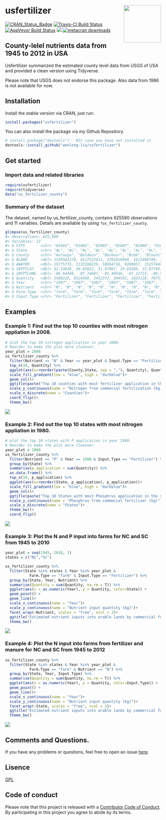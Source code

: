 
# usfertilizer <img src="https://raw.githubusercontent.com/wenlong-liu/usfertilizer_sticker/master/usfertilizer.png" align="right" height = "120"/>

[![CRAN\_Status\_Badge](http://www.r-pkg.org/badges/version/usfertilizer)](https://cran.r-project.org/package=usfertilizer)
[![Travis-CI Build
Status](https://travis-ci.org/wenlong-liu/usfertilizer.svg?branch=master)](https://travis-ci.org/wenlong-liu/usfertilizer)
[![AppVeyor Build
Status](https://ci.appveyor.com/api/projects/status/github/wenlong-liu/usfertilizer?branch=master&svg=true)](https://ci.appveyor.com/project/wenlong-liu/usfertilizer)
[![](https://cranlogs.r-pkg.org/badges/usfertilizer)](https://cran.r-project.org/package=usfertilizer)
[![metacran
downloads](http://cranlogs.r-pkg.org/badges/grand-total/usfertilizer?color=ff69b4)](https://cran.r-project.org/package=usfertilizer)

## County-lelel nutrients data from 1945 to 2012 in USA

Usfertilizer summarized the estimated county level data from USGS of USA
and provided a clean version using Tidyverse.

Please note that USGS does not endorse this package. Also data from 1986
is not available for now.

## Installation

Install the stable version via CRAN, just run:

``` r
install.packages("usfertilizer")
```

You can also install the package via my Github Repository.

``` r
# install.package("devtools")   #In case you have not installed it.
devtools::install_github("wenlong-liu/usfertilizer")
```

## Get started

### Import data and related libraries

``` r
require(usfertilizer)
require(tidyverse)
data("us_fertilizer_county")
```

### Summary of the dataset

The dataset, named by us\_fertilizer\_county, contains 625580
observations and 11 variables. Details are available by using
`?us_fertilizer_county`.

``` r
glimpse(us_fertilizer_county)
#> Observations: 625,580
#> Variables: 12
#> $ FIPS       <chr> "01001", "01003", "01005", "01007", "01009", "01011...
#> $ State      <chr> "AL", "AL", "AL", "AL", "AL", "AL", "AL", "AL", "AL...
#> $ County     <chr> "Autauga", "Baldwin", "Barbour", "Bibb", "Blount", ...
#> $ ALAND      <dbl> 1539582278, 4117521611, 2291818968, 1612480789, 166...
#> $ AWATER     <dbl> 25775735, 1133190229, 50864716, 9289057, 15157440, ...
#> $ INTPTLAT   <dbl> 32.53638, 30.65922, 31.87067, 33.01589, 33.97745, 3...
#> $ INTPTLONG  <dbl> -86.64449, -87.74607, -85.40546, -87.12715, -86.567...
#> $ Quantity   <dbl> 1580225, 6524369, 2412372, 304592, 1825118, 767573,...
#> $ Year       <chr> "1987", "1987", "1987", "1987", "1987", "1987", "19...
#> $ Nutrient   <chr> "N", "N", "N", "N", "N", "N", "N", "N", "N", "N", "...
#> $ Farm.Type  <chr> "farm", "farm", "farm", "farm", "farm", "farm", "fa...
#> $ Input.Type <chr> "Fertilizer", "Fertilizer", "Fertilizer", "Fertiliz...
```

## Examples

### Example 1: Find out the top 10 counties with most nitrogen appliation in 2008.

``` r
# plot the top 10 nitrogen application in year 2008.
# Reorder to make the plot more cleanner.
year_plot = 2008
us_fertilizer_county %>%
  filter(Nutrient == "N" & Year == year_plot & Input.Type == "Fertilizer" ) %>%
  top_n(10, Quantity) %>%
  ggplot(aes(x=reorder(paste(County,State, sep = ","), Quantity), Quantity, fill = Quantity))+
  scale_fill_gradient(low = "blue", high = "darkblue")+
  geom_col()+
  ggtitle(paste("Top 10 counties with most fertilizer application in the year of", year_plot)) + 
  scale_y_continuous(name = "Nitrogen from commecial fertilization (kg)")+
  scale_x_discrete(name = "Counties")+
  coord_flip()+
  theme_bw()
```

![](readme_files/figure-gfm/unnamed-chunk-5-1.png)<!-- -->

### Example 2: Find out the top 10 states with most nitrogen appliation in 1980.

``` r
# plot the top 10 states with P application in year 1980.
# Reorder to make the plot more cleanner.
year_plot = 1980
us_fertilizer_county %>%
  filter(Nutrient == "P" & Year == 1980 & Input.Type == "Fertilizer") %>% 
  group_by(State) %>% 
  summarise(p_application = sum(Quantity)) %>% 
  as.data.frame() %>% 
  top_n(10, p_application) %>%
  ggplot(aes(x=reorder(State, p_application), p_application))+
  scale_fill_gradient(low = "blue", high = "darkblue")+
  geom_col()+
  ggtitle(paste("Top 10 States with most Phosphrus application in the year of", year_plot)) + 
  scale_y_continuous(name = "Phosphrus from commecial fertilizer (kg)")+
  scale_x_discrete(name = "States")+
  theme_bw()+
  coord_flip()
```

![](readme_files/figure-gfm/unnamed-chunk-6-1.png)<!-- -->

### Example 3: Plot the N and P input into farms for NC and SC from 1945 to 2010

``` r
year_plot = seq(1945, 2010, 1)
states = c("NC","SC")

us_fertilizer_county %>% 
  filter(State %in% states & Year %in% year_plot &
           Farm.Type == "farm" & Input.Type == "Fertilizer") %>% 
  group_by(State, Year, Nutrient) %>% 
  summarise(Quantity = sum(Quantity, na.rm = T)) %>% 
  ggplot(aes(x = as.numeric(Year), y = Quantity, color=State)) +
  geom_point() +
  geom_line()+
  scale_x_continuous(name = "Year")+
  scale_y_continuous(name = "Nutrient input quantity (kg)")+
  facet_wrap(~Nutrient, scales = "free", ncol = 2)+
  ggtitle("Estimated nutrient inputs into arable lands by commercial fertilizer\nfrom 1945 to 2010 in Carolinas")+
  theme_bw()
```

![](readme_files/figure-gfm/unnamed-chunk-7-1.png)<!-- -->

### Example 4: Plot the N input into farms from fertilizer and manure for NC and SC from 1945 to 2012

``` r
us_fertilizer_county %>% 
  filter(State %in% states & Year %in% year_plot &
           Farm.Type == "farm" & Nutrient == "N") %>% 
  group_by(State, Year, Input.Type) %>% 
  summarise(Quantity = sum(Quantity, na.rm = T)) %>% 
  ggplot(aes(x = as.numeric(Year), y = Quantity, color=Input.Type)) +
  geom_point() +
  geom_line()+
  scale_x_continuous(name = "Year")+
  scale_y_continuous(name = "Nutrient input quantity (kg)")+
  facet_wrap(~State, scales = "free", ncol = 2)+
  ggtitle("Estimated nutrient inputs into arable lands by commercial fertilizer and manure\nfrom 1945 to 2012 in Carolinas")+
  theme_bw()
```

![](readme_files/figure-gfm/unnamed-chunk-8-1.png)<!-- -->

## Comments and Questions.

If you have any problems or questions, feel free to open an issue
[here](https://github.com/wenlong-liu/usfertilizer/issues).

## Lisence

[GPL](https://github.com/wenlong-liu/usfertilizer/blob/master/lisence.txt)

## Code of conduct

Please note that this project is released with a [Contributor Code of
Conduct](https://github.com/wenlong-liu/usfertilizer/blob/master/CONDUCT.md).
By participating in this project you agree to abide by its terms.
